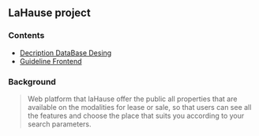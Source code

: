## LaHause project


### Contents
* [Decription DataBase Desing](./ReadmeDB.md)
* [Guideline Frontend](./frontend/README.md)

### Background

> Web platform that laHause offer the public all properties that are available on the modalities for lease or sale, so that users can see all the features and choose the place that suits you according to your search parameters.